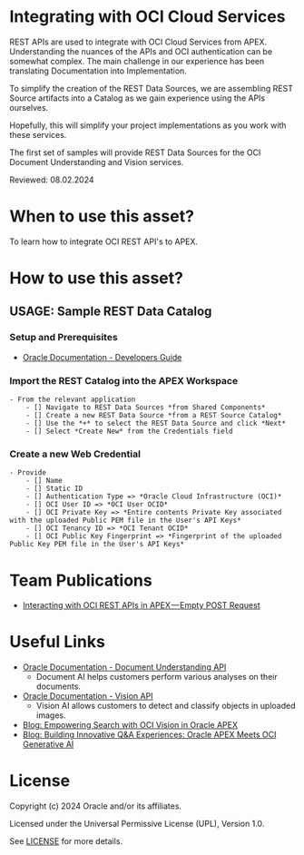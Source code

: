 # Integrating with OCI Cloud Services

REST APIs are used to integrate with OCI Cloud Services from APEX. Understanding the nuances of the APIs and OCI authentication can be somewhat complex. The main challenge in our experience has been translating Documentation into Implementation.

To simplify the creation of the REST Data Sources, we are assembling REST Source artifacts into a Catalog as we gain experience using the APIs ourselves.

Hopefully, this will simplify your project implementations as you work with these services.

The first set of samples will provide REST Data Sources for the OCI Document Understanding and Vision services.

Reviewed: 08.02.2024
 
# When to use this asset?

To learn how to integrate OCI REST API's to APEX.

# How to use this asset?

## USAGE: Sample REST Data Catalog

### Setup and Prerequisites

- [Oracle Documentation - Developers Guide](https://docs.oracle.com/en-us/iaas/Content/API/Concepts/devguidesetupprereq.htm "Setting User with Required Keys and OCIDs")

### Import the REST Catalog into the APEX Workspace

    - From the relevant application
        - [] Navigate to REST Data Sources *from Shared Components*
        - [] Create a new REST Data Source *from a REST Source Catalog*
        - [] Use the *+* to select the REST Data Source and click *Next*
        - [] Select *Create New* from the Credentials field

### Create a new Web Credential

    - Provide
        - [] Name
        - [] Static ID
        - [] Authentication Type => *Oracle Cloud Infrastructure (OCI)*
        - [] OCI User ID => *OCI User OCID*
        - [] OCI Private Key => *Entire contents Private Key associated with the uploaded Public PEM file in the User's API Keys*
        - [] OCI Tenancy ID => *OCI Tenant OCID*
        - [] OCI Public Key Fingerprint => *Fingerprint of the uploaded Public Key PEM file in the User's API Keys*

# Team Publications

-  [Interacting with OCI REST APIs in APEX — Empty POST Request](https://medium.com/@devpiotrekk/interacting-with-oci-rest-apis-in-apex-empty-post-request-ce270d15cbb6 "Tip: Submitting Empty Body")
 
# Useful Links
- [Oracle Documentation - Document Understanding API](https://docs.oracle.com/en-us/iaas/api/#/en/document-understanding/20221109/)
    - Document AI helps customers perform various analyses on their documents.
- [Oracle Documentation - Vision API](https://docs.oracle.com/en-us/iaas/api/#/en/vision/20220125/)
    - Vision AI allows customers to detect and classify objects in uploaded images.
- [Blog: Empowering Search with OCI Vision in Oracle APEX](https://blogs.oracle.com/apex/post/empowering-search-with-oci-vision-in-oracle-apex)
- [Blog: Building Innovative Q&A Experiences: Oracle APEX Meets OCI Generative AI](https://blogs.oracle.com/apex/post/building-innovative-qa-experiences-oracle-apex-meets-oci-generative-ai)

# License

Copyright (c) 2024 Oracle and/or its affiliates.

Licensed under the Universal Permissive License (UPL), Version 1.0.

See [LICENSE](https://github.com/oracle-devrel/technology-engineering/blob/main/LICENSE) for more details.
